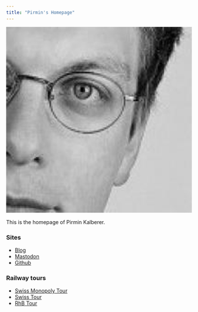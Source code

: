 ```yaml
---
title: "Pirmin's Homepage"
---
```


![](media/gravatar.jpg)

This is the homepage of Pirmin Kalberer.

### Sites

- [Blog](./blog/)
- [Mastodon](https://mapstodon.space/@implgeo)
- [Github](https://github.com/pka)

<!--
### Projects

* [Pizolcam](/webcam/)
-->

### Railway tours

* [Swiss Monopoly Tour](/monopoly-tour/)
* [Swiss Tour](/swiss-tour/)
* [RhB Tour](/rhb-tour/)
